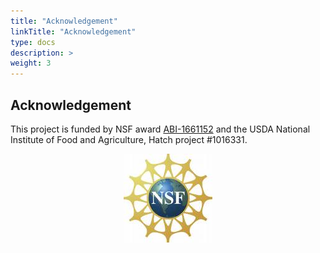 ```yaml
---
title: "Acknowledgement"
linkTitle: "Acknowledgement"
type: docs
description: >
weight: 3
---
```


## Acknowledgement

This project is funded by NSF award [ABI-1661152](https://www.nsf.gov/awardsearch/showAward?AWD_ID=1661152) and the USDA National Institute of Food and Agriculture, Hatch project #1016331. 

<center><img title="nsflogo" src="NSF_Logo.png"><img/></center>

